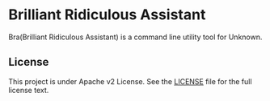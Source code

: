 Brilliant Ridiculous Assistant
==============================

Bra(Brilliant Ridiculous Assistant) is a command line utility tool for Unknown.

## License

This project is under Apache v2 License. See the [LICENSE](LICENSE) file for the full license text.